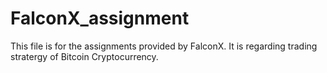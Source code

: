 # FalconX_assignment
This file is for the assignments provided by FalconX. It is regarding trading stratergy of Bitcoin Cryptocurrency.
